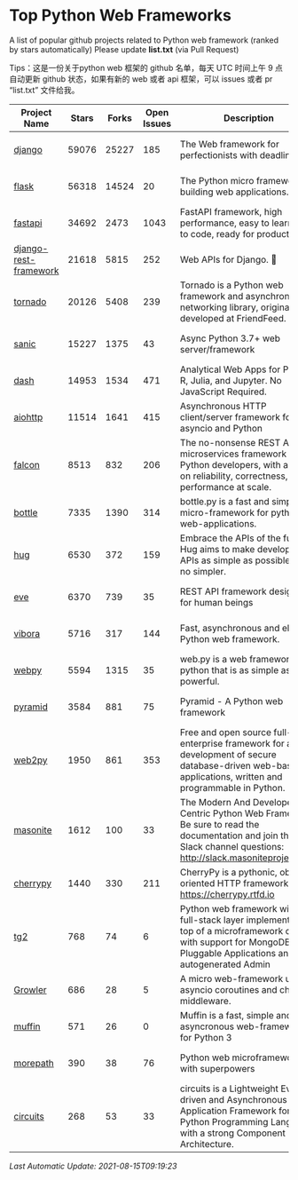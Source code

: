 # Top Python Web Frameworks
A list of popular github projects related to Python web framework (ranked by stars automatically)
Please update **list.txt** (via Pull Request)

Tips：这是一份关于python web 框架的 github 名单，每天 UTC 时间上午 9 点自动更新 github 状态，如果有新的 web 或者 api 框架，可以 issues 或者 pr “list.txt” 文件给我。

| Project Name | Stars | Forks | Open Issues | Description | Last Commit |
| ------------ | ----- | ----- | ----------- | ----------- | ----------- |
| [django](https://github.com/django/django) | 59076 | 25227 | 185 | The Web framework for perfectionists with deadlines. | 2021-08-13 13:34:27 |
| [flask](https://github.com/pallets/flask) | 56318 | 14524 | 20 | The Python micro framework for building web applications. | 2021-08-14 12:21:56 |
| [fastapi](https://github.com/tiangolo/fastapi) | 34692 | 2473 | 1043 | FastAPI framework, high performance, easy to learn, fast to code, ready for production | 2021-08-02 14:54:26 |
| [django-rest-framework](https://github.com/encode/django-rest-framework) | 21618 | 5815 | 252 | Web APIs for Django. 🎸 | 2021-08-11 10:30:09 |
| [tornado](https://github.com/tornadoweb/tornado) | 20126 | 5408 | 239 | Tornado is a Python web framework and asynchronous networking library, originally developed at FriendFeed. | 2021-07-09 18:05:14 |
| [sanic](https://github.com/sanic-org/sanic) | 15227 | 1375 | 43 | Async Python 3.7+ web server/framework | Build fast. Run fast. | 2021-08-09 22:07:04 |
| [dash](https://github.com/plotly/dash) | 14953 | 1534 | 471 | Analytical Web Apps for Python, R, Julia, and Jupyter. No JavaScript Required. | 2021-08-06 19:34:57 |
| [aiohttp](https://github.com/aio-libs/aiohttp) | 11514 | 1641 | 415 | Asynchronous HTTP client/server framework for asyncio and Python | 2021-08-13 10:14:38 |
| [falcon](https://github.com/falconry/falcon) | 8513 | 832 | 206 | The no-nonsense REST API and microservices framework for Python developers, with a focus on reliability, correctness, and performance at scale. | 2021-08-03 06:46:28 |
| [bottle](https://github.com/bottlepy/bottle) | 7335 | 1390 | 314 | bottle.py is a fast and simple micro-framework for python web-applications. | 2021-07-07 11:39:42 |
| [hug](https://github.com/hugapi/hug) | 6530 | 372 | 159 | Embrace the APIs of the future. Hug aims to make developing APIs as simple as possible, but no simpler. | 2020-08-10 05:07:26 |
| [eve](https://github.com/pyeve/eve) | 6370 | 739 | 35 | REST API framework designed for human beings | 2021-03-14 16:47:07 |
| [vibora](https://github.com/vibora-io/vibora) | 5716 | 317 | 144 | Fast, asynchronous and elegant Python web framework. | 2019-02-11 10:54:12 |
| [webpy](https://github.com/webpy/webpy) | 5594 | 1315 | 35 | web.py is a web framework for python that is as simple as it is powerful.  | 2021-03-03 00:03:19 |
| [pyramid](https://github.com/Pylons/pyramid) | 3584 | 881 | 75 | Pyramid - A Python web framework | 2021-03-15 06:21:30 |
| [web2py](https://github.com/web2py/web2py) | 1950 | 861 | 353 | Free and open source full-stack enterprise framework for agile development of secure database-driven web-based applications, written and programmable in Python. | 2021-06-26 20:08:50 |
| [masonite](https://github.com/MasoniteFramework/masonite) | 1612 | 100 | 33 | The Modern And Developer Centric Python Web Framework. Be sure to read the documentation and join the Slack channel questions: http://slack.masoniteproject.com | 2021-07-25 17:04:00 |
| [cherrypy](https://github.com/cherrypy/cherrypy) | 1440 | 330 | 211 | CherryPy is a pythonic, object-oriented HTTP framework.      https://cherrypy.rtfd.io | 2021-07-18 02:23:45 |
| [tg2](https://github.com/TurboGears/tg2) | 768 | 74 | 6 | Python web framework with full-stack layer implemented on top of a microframework core with support for MongoDB, Pluggable Applications and autogenerated Admin | 2021-05-26 09:26:31 |
| [Growler](https://github.com/pyGrowler/Growler) | 686 | 28 | 5 | A micro web-framework using asyncio coroutines and chained middleware. | 2020-03-08 07:51:41 |
| [muffin](https://github.com/klen/muffin) | 571 | 26 | 0 | Muffin is a fast, simple and asyncronous web-framework for Python 3 | 2021-08-04 10:10:47 |
| [morepath](https://github.com/morepath/morepath) | 390 | 38 | 76 | Python web microframework with superpowers | 2021-04-18 14:33:02 |
| [circuits](https://github.com/circuits/circuits) | 268 | 53 | 33 | circuits is a Lightweight Event driven and Asynchronous Application Framework for the Python Programming Language with a strong Component Architecture. | 2021-07-11 12:25:47 |

*Last Automatic Update: 2021-08-15T09:19:23*